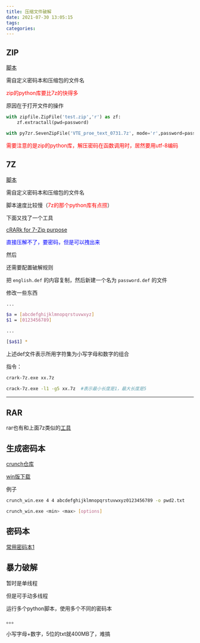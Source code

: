 ```yaml
---
title: 压缩文件破解
date: 2021-07-30 13:05:15
tags:
categories:
---
```






## ZIP

[脚本](https://www.aliyundrive.com/s/qyPiJn2v5RS)

需自定义密码本和压缩包的文件名

<font color=red>zip的python库要比7z的快得多</font>

原因在于打开文件的操作

```python
with zipfile.ZipFile('test.zip','r') as zf:
	zf.extractall(pwd=password)
```

```python
with py7zr.SevenZipFile('VTE_proe_text_0731.7z', mode='r',password=password) as z:
```

<font color=red>需要注意的是zip的python库，解压密码在函数调用时，居然要用utf-8编码</font>



## 7Z

[脚本](https://www.aliyundrive.com/s/eV9xxkWrgAi)

需自定义密码本和压缩包的文件名

脚本速度比较慢（<font color=red>7z的那个python库有点捞</font>）

下面又找了一个工具

[cRARk for 7-Zip purpose](https://www.crark.net/crark-7zip.html)

 <font color=blue>直接压解不了，要密码，但是可以拽出来</font>

然后

还需要配置破解规则

把 `english.def` 的内容复制，然后新建一个名为 `password.def` 的文件

修改一些东西

```bash
...

$a = [abcdefghijklmnopqrstuvwxyz]
$1 = [0123456789]

...

[$a$1] *
```

上述def文件表示所用字符集为小写字母和数字的组合

指令：

```bash
crark-7z.exe xx.7z
```

```bash
crack-7z.exe -l1 -g5 xx.7z  #表示最小长度是1，最大长度是5
```

---

## RAR

rar也有和上面7z类似的[工具](https://www.crark.net/)



## 生成密码本

[crunch仓库](https://github.com/shadwork/Windows-Crunch)

[win版下载](https://www.aliyundrive.com/s/wNR89MASegd)

例子

```bash
crunch_win.exe 4 4 abcdefghijklmnopqrstuvwxyz0123456789 -o pwd2.txt
```

```bash
crunch_win.exe <min> <max> [options]
```

## 密码本

[常用密码本1](https://www.aliyundrive.com/s/LAf6ABfER4r)



## 暴力破解

暂时是单线程

但是可手动多线程

运行多个python脚本，使用多个不同的密码本

。。。

小写字母+数字，5位的txt就400MB了，难搞
